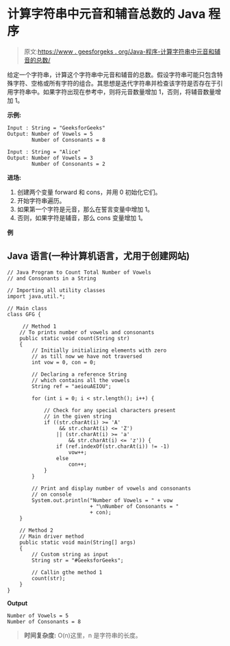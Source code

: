 # 计算字符串中元音和辅音总数的 Java 程序

> 原文:[https://www . geesforgeks . org/Java-程序-计算字符串中元音和辅音的总数/](https://www.geeksforgeeks.org/java-program-to-count-the-total-number-of-vowels-and-consonants-in-a-string/)

给定一个字符串，计算这个字符串中元音和辅音的总数。假设字符串可能只包含特殊字符、空格或所有字符的组合。其思想是迭代字符串并检查该字符是否存在于引用字符串中。如果字符出现在参考中，则将元音数量增加 1，否则，将辅音数量增加 1。

**示例:**

```
Input : String = "GeeksforGeeks"
Output: Number of Vowels = 5
        Number of Consonants = 8

Input : String = "Alice"
Output: Number of Vowels = 3
        Number of Consonants = 2
```

**进场:**

1.  创建两个变量 forward 和 cons，并用 0 初始化它们。
2.  开始字符串遍历。
3.  如果第一个字符是元音，那么在誓言变量中增加 1。
4.  否则，如果字符是辅音，那么 cons 变量增加 1。

**例**

## Java 语言(一种计算机语言，尤用于创建网站)

```
// Java Program to Count Total Number of Vowels
// and Consonants in a String

// Importing all utility classes
import java.util.*;

// Main class
class GFG {

     // Method 1
    // To prints number of vowels and consonants
    public static void count(String str)
    {
        // Initially initializing elements with zero
        // as till now we have not traversed 
        int vow = 0, con = 0;

        // Declaring a reference String
        // which contains all the vowels
        String ref = "aeiouAEIOU";

        for (int i = 0; i < str.length(); i++) {

            // Check for any special characters present
            // in the given string
            if ((str.charAt(i) >= 'A'
                 && str.charAt(i) <= 'Z')
                || (str.charAt(i) >= 'a'
                    && str.charAt(i) <= 'z')) {
                if (ref.indexOf(str.charAt(i)) != -1)
                    vow++;
                else
                    con++;
            }
        }

        // Print and display number of vowels and consonants
        // on console
        System.out.println("Number of Vowels = " + vow
                           + "\nNumber of Consonants = "
                           + con);
    }

    // Method 2
    // Main driver method
    public static void main(String[] args)
    {
        // Custom string as input
        String str = "#GeeksforGeeks";

        // Callin gthe method 1
        count(str);
    }
}
```

**Output**

```
Number of Vowels = 5
Number of Consonants = 8
```

> **时间复杂度:** O(n)这里，n 是字符串的长度。